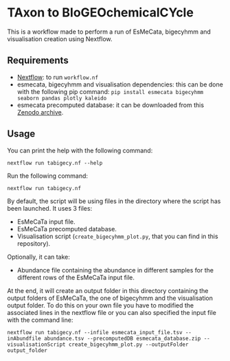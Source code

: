 # TAxon to BIoGEOchemicalCYcle

This is a workflow made to perform a run of EsMeCata, bigecyhmm and visualisation creation using Nextflow.

## Requirements

- [Nextflow](https://www.nextflow.io/docs/latest/install.html): to run `workflow.nf`
- esmecata, bigecyhmm and visualisation dependencies: this can be done with the following pip command: `pip install esmecata bigecyhmm seaborn pandas plotly kaleido`
- esmecata precomputed database: it can be downloaded from this [Zenodo archive](https://doi.org/10.5281/zenodo.13354073).

## Usage

You can print the help with the following command:

`nextflow run tabigecy.nf --help`

Run the following command:

`nextflow run tabigecy.nf`

By default, the script will be using files in the directory where the script has been launched. It uses 3 files:
- EsMeCaTa input file.
- EsMeCaTa precomputed database.
- Visualisation script (`create_bigecyhmm_plot.py`, that you can find in this repository).

Optionally, it can take:
- Abundance file containing the abundance in different samples for the different rows of the EsMeCaTa input file.

At the end, it will create an output folder in this directory containing the output folders of EsMeCaTa, the one of bigecyhmm and the visualisation output folder.
To do this on your own file you have to modified the associated lines in the nextflow file or you can also specified the input file with the command line:

`nextflow run tabigecy.nf --infile esmecata_input_file.tsv --inAbundfile abundance.tsv --precomputedDB esmecata_database.zip --visualisationScript create_bigecyhmm_plot.py --outputFolder output_folder`

